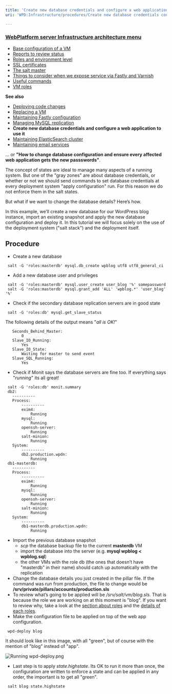 ```yaml
---
title: 'Create new database credentials and configure a web application to use it'
uri: 'WPD:Infrastructure/procedures/Create new database credentials configure a web application to use it'

---
```

### [WebPlatform server Infrastructure architecture menu](/WPD:Infrastructure/architecture)

-   [Base configuration of a VM](/WPD:Infrastructure/architecture/Base_configuration_of_a_VM)
-   [Reports to review status](/WPD:Infrastructure/architecture/Reports_to_review_status)
-   [Roles and environment level](/WPD:Infrastructure/architecture/Roles_and_environment_level)
-   [SSL certificates](/WPD:Infrastructure/architecture/SSL_certificates)
-   [The salt master](/WPD:Infrastructure/architecture/The_salt_master)
-   [Things to consider when we expose service via Fastly and Varnish](/WPD:Infrastructure/architecture/Things_to_consider_when_we_expose_service_via_Fastly_and_Varnish)
-   [Useful commands](/WPD:Infrastructure/architecture/Useful_commands)
-   [VM roles](/WPD:Infrastructure/architecture/VM_roles)

**See also**

-   [Deploying code changes](/WPD:Infrastructure/procedures/Deploying_code_changes)
-   [Replacing a VM](/WPD:Infrastructure/procedures/Replacing_a_VM)
-   [Maintaining Fastly configuration](/WPD:Infrastructure/procedures/Maintaining_Varnish_or_Fastly_configuration)
-   [Managing MySQL replication](/WPD:Infrastructure/procedures/Managing_MySQL_replication)
-   **Create new database credentials and configure a web application to use it**
-   [Maintaining ElasticSearch cluster](/WPD:Infrastructure/procedures/Maintaining_ElasticSearch_cluster)
-   [Maintaining email services](/WPD:Infrastructure/procedures/Maintaining_email_services)

... or **"How to change database configuration and ensure every affected web application gets the new passswords"**.

The concept of states are ideal to manage many aspects of a running system. But one of the "gray zones" are about database credentials, or whether or not we should send commands to set database credentials at every deployment system "apply configuration" run. For this reason we do not enforce them in the salt states.

But what if we want to change the database details? Here’s how.

In this example, we’ll create a new database for our WordPress blog instance, import an existing snapshot and apply the new database configuration and deploy it. In this tutorial we will focus solely on the use of the deployment system ("salt stack") and the deployment itself.

## Procedure

-   Create a new database

<!-- -->

     salt -G 'roles:masterdb' mysql.db_create wpblog utf8 utf8_general_ci

-   Add a new database user and privileges

<!-- -->

     salt -G 'roles:masterdb' mysql.user_create user_blog '%' somepassword
     salt -G 'roles:masterdb' mysql.grant_add 'ALL' 'wpblog.*' 'user_blog' '%'

-   Check if the secondary database replication servers are in good state

<!-- -->

     salt -G 'roles:db' mysql.get_slave_status

The following details of the output means "*all is OK!*"

       Seconds_Behind_Master:
           0
       Slave_IO_Running:
           Yes
       Slave_IO_State:
           Waiting for master to send event
       Slave_SQL_Running:
           Yes

-   Check if Monit says the database servers are fine too. If everything says "*running*" its all great!

<!-- -->

     salt -G 'roles:db' monit.summary
     db2:
       ----------
       Process:
           ----------
           exim4:
               Running
           mysql:
               Running
           openssh-server:
               Running
           salt-minion:
               Running
       System:
           ----------
           db2.production.wpdn:
               Running
     db1-masterdb:
       ----------
       Process:
           ----------
           exim4:
               Running
           mysql:
               Running
           openssh-server:
               Running
           salt-minion:
               Running
       System:
           ----------
           db1-masterdb.production.wpdn:
               Running

-   Import the previous database snapshot
    -   *scp* the database backup file to the current **masterdb** VM
    -   import the database into the server (e.g. **mysql wpblog \< wpblog.sql**)
    -   the other VMs with the role db (the ones that doesn’t have "masterdb" in their name) should catch up automatically with the replication
-   Change the database details you just created in the pillar file. If the command was run from production, the file to change would be **/srv/private/pillars/accounts/production.sls**
-   To review what’s going to be applied will be */srv/salt/vm/blog.sls*. That is because the role we are working on at this moment is "blog". If you want to review why, take a look at the [section about roles](/WPD:Infrastructure/architecture/Roles_and_environment_level) and the [details of each roles](/WPD:Infrastructure/architecture/VM_roles).
-   Make the configuration file to be applied on top of the web app configuration.

<!-- -->

     wpd-deploy blog

It should look like in this image, with all "green", but of course with the mention of "blog" instead of "app".

![Running wpd-deploy.png](//static.webplatform.org/0/0d/Running_wpd-deploy.png)

-   Last step is to apply *state.highstate*. Its OK to run it more than once, the configuration are written to enforce a state and can be applied in any order, the important is to get all "green".

<!-- -->

     salt blog state.highstate
